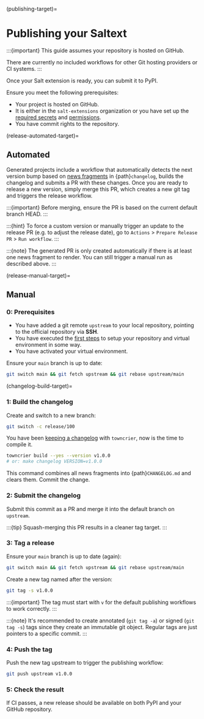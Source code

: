 (publishing-target)=
# Publishing your Saltext

:::{important}
This guide assumes your repository is hosted on GitHub.

There are currently no included workflows for other Git hosting providers or CI systems.
:::

Once your Salt extension is ready, you can submit it to PyPI.

Ensure you meet the following prerequisites:

* Your project is hosted on GitHub.
* It is either in the `salt-extensions` organization or you have set up the [required secrets](required-secrets-target) and [permissions](actions-pr-permission-target).
* You have commit rights to the repository.

(release-automated-target)=
## Automated
Generated projects include a workflow that automatically detects the next version bump based on [news fragments](changelog-target) in {path}`changelog`, builds the changelog and submits a PR with these changes. Once you are ready to release a new version, simply merge this PR, which creates a new git tag and triggers the release workflow.

:::{important}
Before merging, ensure the PR is based on the current default branch HEAD.
:::

:::{hint}
To force a custom version or manually trigger an update to the release PR (e.g. to adjust the release date), go to `Actions` > `Prepare Release PR` > `Run workflow`.
:::

:::{note}
The generated PR is only created automatically if there is at least one news fragment to render. You can still trigger a manual run as described above.
:::

(release-manual-target)=
## Manual
### 0: Prerequisites

* You have added a git remote `upstream` to your local repository, pointing to the official repository via **SSH**.
* You have executed the [first steps](first-steps-target) to setup your repository and virtual environment in some way.
* You have activated your virtual environment.

Ensure your `main` branch is up to date:

```bash
git switch main && git fetch upstream && git rebase upstream/main
```

(changelog-build-target)=
### 1: Build the changelog

Create and switch to a new branch:

```bash
git switch -c release/100
```

You have been [keeping a changelog](documenting/changelog) with `towncrier`, now is the time to compile it.

```bash
towncrier build --yes --version v1.0.0
# or: make changelog VERSION=v1.0.0
```

This command combines all news fragments into {path}`CHANGELOG.md` and clears them. Commit the change.

### 2: Submit the changelog

Submit this commit as a PR and merge it into the default branch on `upstream`.

:::{tip}
Squash-merging this PR results in a cleaner tag target.
:::

### 3: Tag a release

Ensure your `main` branch is up to date (again):

```bash
git switch main && git fetch upstream && git rebase upstream/main
```

Create a new tag named after the version:

```bash
git tag -s v1.0.0
```

:::{important}
The tag must start with `v` for the default publishing workflows to work correctly.
:::

:::{note}
It's recommended to create annotated (`git tag -a`) or signed (`git tag -s`) tags
since they create an immutable git object. Regular tags are just pointers to a specific commit.
:::

### 4: Push the tag

Push the new tag upstream to trigger the publishing workflow:

```bash
git push upstream v1.0.0
```

### 5: Check the result

If CI passes, a new release should be available on both PyPI and your GitHub repository.
